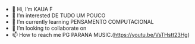 - 👋 Hi, I’m KAUA F 
- 👀 I’m interested DE TUDO UM POUCO
- 🌱 I’m currently learning PENSAMENTO COMPUTACIONAL 
- 💞️ I’m looking to collaborate on 
- 📫 How to reach me PG PARANA
  MUSIC.(https://youtu.be/VsTHstt23Hg)
  
<!---
kauashmik/kauashmik is a ✨ special ✨ repository because its `README.md` (this file) appears on your GitHub profile.
You can click the Preview link to take a look at your changes.
--->

